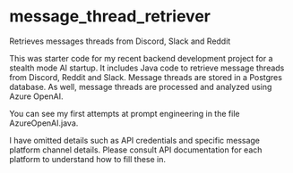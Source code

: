 # message_thread_retriever
Retrieves messages threads from Discord, Slack and Reddit

This was starter code for my recent backend development project for a stealth mode AI startup.  It includes Java code to retrieve message threads from Discord, Reddit and Slack.  Message threads are stored in a Postgres database.  As well, message threads are processed and analyzed using Azure OpenAI.

You can see my first attempts at prompt engineering in the file AzureOpenAI.java.

I have omitted details such as API credentials and specific message platform channel details.  Please consult API documentation for each platform to understand how to fill these in.
